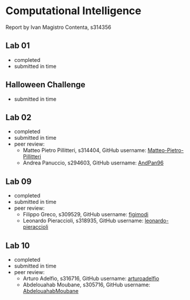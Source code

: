 # Computational Intelligence
Report by Ivan Magistro Contenta, s314356

## Lab 01
- completed
- submitted in time

## Halloween Challenge
- submitted in time

## Lab 02
- completed
- submitted in time
- peer review:
    - Matteo Pietro Pillitteri, s314404, GitHub username: [Matteo-Pietro-Pillitteri](https://github.com/Matteo-Pietro-Pillitteri/Matteo-Pietro-Pillitteri)
    - Andrea Panuccio, s294603, GitHub username: [AndPan96](https://github.com/AndPan96)

## Lab 09
- completed
- submitted in time
- peer review:
    - Filippo Greco, s309529,
    GitHub username: [figimodi](https://github.com/figimodi)
    - Leonardo Pieraccioli, s318935,
    GitHub username: [leonardo-pieraccioli](https://github.com/leonardo-pieraccioli)

## Lab 10
- completed
- submitted in time
- peer review:
    - Arturo Adelfio, s316716,
    GitHub username: [arturoadelfio](https://github.com/arturoadelfio)
    - Abdelouahab Moubane, s305716,
    GitHub username: [AbdelouahabMoubane](https://github.com/AbdelouahabMoubane)